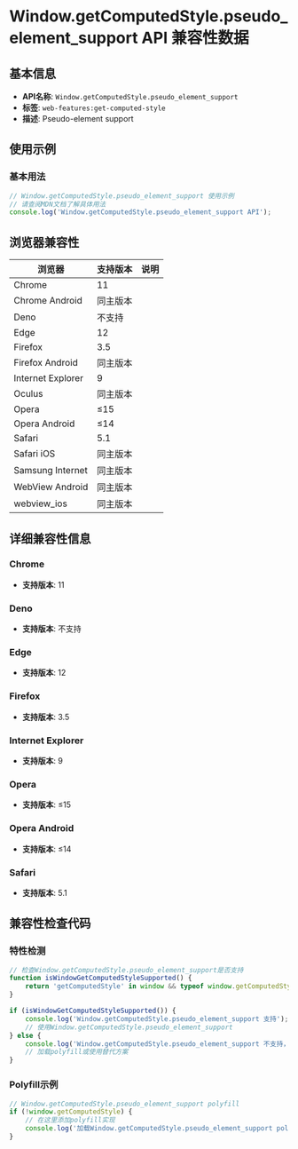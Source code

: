 # Window.getComputedStyle.pseudo_element_support API 兼容性数据

## 基本信息

- **API名称**: `Window.getComputedStyle.pseudo_element_support`
- **标签**: `web-features:get-computed-style`
- **描述**: Pseudo-element support

## 使用示例

### 基本用法

```javascript
// Window.getComputedStyle.pseudo_element_support 使用示例
// 请查阅MDN文档了解具体用法
console.log('Window.getComputedStyle.pseudo_element_support API');
```

## 浏览器兼容性

| 浏览器 | 支持版本 | 说明 |
|--------|----------|------|
| Chrome | 11 |  |
| Chrome Android | 同主版本 |  |
| Deno | 不支持 |  |
| Edge | 12 |  |
| Firefox | 3.5 |  |
| Firefox Android | 同主版本 |  |
| Internet Explorer | 9 |  |
| Oculus | 同主版本 |  |
| Opera | ≤15 |  |
| Opera Android | ≤14 |  |
| Safari | 5.1 |  |
| Safari iOS | 同主版本 |  |
| Samsung Internet | 同主版本 |  |
| WebView Android | 同主版本 |  |
| webview_ios | 同主版本 |  |

## 详细兼容性信息

### Chrome

- **支持版本**: 11

### Deno

- **支持版本**: 不支持

### Edge

- **支持版本**: 12

### Firefox

- **支持版本**: 3.5

### Internet Explorer

- **支持版本**: 9

### Opera

- **支持版本**: ≤15

### Opera Android

- **支持版本**: ≤14

### Safari

- **支持版本**: 5.1

## 兼容性检查代码

### 特性检测

```javascript
// 检查Window.getComputedStyle.pseudo_element_support是否支持
function isWindowGetComputedStyleSupported() {
    return 'getComputedStyle' in window && typeof window.getComputedStyle === 'function';
}

if (isWindowGetComputedStyleSupported()) {
    console.log('Window.getComputedStyle.pseudo_element_support 支持');
    // 使用Window.getComputedStyle.pseudo_element_support
} else {
    console.log('Window.getComputedStyle.pseudo_element_support 不支持，需要polyfill');
    // 加载polyfill或使用替代方案
}
```

### Polyfill示例

```javascript
// Window.getComputedStyle.pseudo_element_support polyfill
if (!window.getComputedStyle) {
    // 在这里添加polyfill实现
    console.log('加载Window.getComputedStyle.pseudo_element_support polyfill');
}
```

